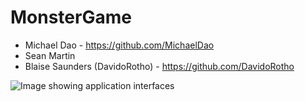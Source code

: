 # MonsterGame

* Michael Dao - https://github.com/MichaelDao
* Sean Martin
* Blaise Saunders (DavidoRotho) - https://github.com/DavidoRotho

![Image showing application interfaces](https://i.imgur.com/QaVsVhn.png)
